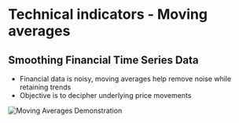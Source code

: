 # Technical indicators - Moving averages

## Smoothing Financial Time Series Data

- Financial data is noisy, moving averages help remove noise while retaining trends
- Objective is to decipher underlying price movements

![Moving Averages Demonstration](/moving_averages.gif)
